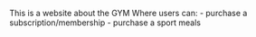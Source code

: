 This is a website about the GYM 
Where users can:
    - purchase a subscription/membership
    - purchase a sport meals